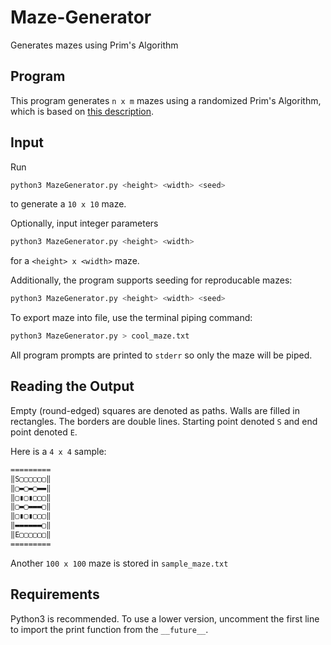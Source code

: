 # Maze-Generator
Generates mazes using Prim's Algorithm

## Program
This program generates `n x m` mazes using a randomized Prim's Algorithm, which is based on <a href="https://en.wikipedia.org/wiki/Maze_generation_algorithm#Randomized_Prim's_algorithm">this description</a>.

## Input
Run
```sh
python3 MazeGenerator.py <height> <width> <seed>
```
to generate a `10 x 10` maze. 

Optionally, input integer parameters
```sh
python3 MazeGenerator.py <height> <width>
```
for a `<height> x <width>` maze. 

Additionally, the program supports seeding for reproducable mazes:
```sh
python3 MazeGenerator.py <height> <width> <seed>
```

To export maze into file, use the terminal piping command:
```sh
python3 MazeGenerator.py > cool_maze.txt
```
All program prompts are printed to `stderr` so only the maze will be piped.

## Reading the Output
Empty (round-edged) squares are denoted as paths. Walls are filled in rectangles. The borders are double lines. Starting point denoted `S` and end point denoted `E`. 

Here is a `4 x 4` sample:

```sh
=========
‖S▢▢▢▢▢▢‖
‖▢▬▢▬▢▬▬‖
‖▢▮▢▮▢▢▢‖
‖▢▬▢▬▬▬▢‖
‖▢▮▢▮▢▢▢‖
‖▬▬▬▬▬▬▢‖
‖E▢▢▢▢▢▢‖
=========
```
Another `100 x 100` maze is stored in `sample_maze.txt`
## Requirements
Python3 is recommended. To use a lower version, uncomment the first line to import the print function from the `__future__`.

